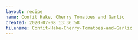 ```yaml
---
layout: recipe
name: Confit Hake, Cherry Tomatoes and Garlic
created: 2020-07-08 13:36:58
filename: Confit-Hake-Cherry-Tomatoes-and-Garlic
---
```

